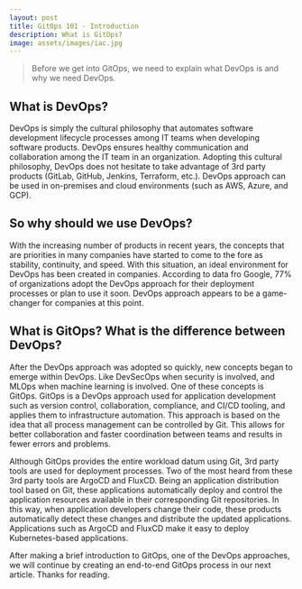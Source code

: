 ```yaml
---
layout: post
title: GitOps 101 - Introduction
description: What is GitOps?
image: assets/images/iac.jpg
---
```


> Before we get into GitOps, we need to explain what DevOps is and why we need DevOps.

## What is DevOps?

DevOps is simply the cultural philosophy that automates software development lifecycle processes among IT teams when developing software products. DevOps ensures healthy communication and collaboration among the IT team in an organization. Adopting this cultural philosophy, DevOps does not hesitate to take advantage of 3rd party products (GitLab, GitHub, Jenkins, Terraform, etc.). DevOps approach can be used in on-premises and cloud environments (such as AWS, Azure, and GCP).

## So why should we use DevOps?
With the increasing number of products in recent years, the concepts that are priorities in many companies have started to come to the fore as stability, continuity, and speed. With this situation, an ideal environment for DevOps has been created in companies. According to data fro Google, 77% of organizations adopt the DevOps approach for their deployment processes or plan to use it soon. DevOps approach appears to be a game-changer for companies at this point.

## What is GitOps? What is the difference between DevOps?
After the DevOps approach was adopted so quickly, new concepts began to emerge within DevOps. Like DevSecOps when security is involved, and MLOps when machine learning is involved. One of these concepts is GitOps. GitOps is a DevOps approach used for application development such as version control, collaboration, compliance, and CI/CD tooling, and applies them to infrastructure automation. This approach is based on the idea that all process management can be controlled by Git. This allows for better collaboration and faster coordination between teams and results in fewer errors and problems.

Although GitOps provides the entire workload datum using Git, 3rd party tools are used for deployment processes. Two of the most heard from these 3rd party tools are ArgoCD and FluxCD. Being an application distribution tool based on Git, these applications automatically deploy and control the application resources available in their corresponding Git repositories. In this way, when application developers change their code, these products automatically detect these changes and distribute the updated applications. Applications such as ArgoCD and FluxCD make it easy to deploy Kubernetes-based applications.

After making a brief introduction to GitOps, one of the DevOps approaches, we will continue by creating an end-to-end GitOps process in our next article. Thanks for reading.